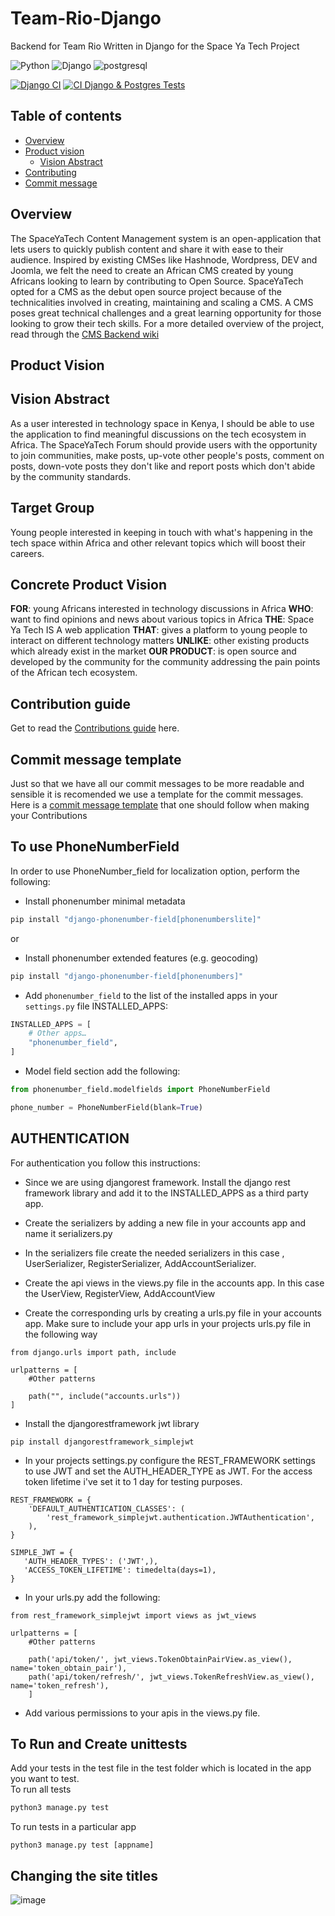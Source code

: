 # Team-Rio-Django

Backend for Team Rio Written in Django for the Space Ya Tech Project

![Python](https://img.shields.io/badge/Python-14354C?style=for-the-badge&logo=python&logoColor=white)
![Django](https://img.shields.io/badge/Django-092E20?style=for-the-badge&logo=django&logoColor=white)
![postgresql](https://img.shields.io/badge/PostgreSQL-316192?style=for-the-badge&logo=postgresql&logoColor=white)

[![Django CI](https://github.com/SpaceyaTech/Team-Rio-Django/actions/workflows/django.yml/badge.svg?event=push)](https://github.com/SpaceyaTech/Team-Rio-Django/actions/workflows/django.yml)
[![CI Django & Postgres Tests](https://github.com/JimmyTron/SpaceyaTech-Django-CMS/actions/workflows/django-postgres-ci.yml/badge.svg?branch=main)](https://github.com/JimmyTron/SpaceyaTech-Django-CMS/actions/workflows/django-postgres-ci.yml)
## Table of contents

- [Overview](#overview)
- [Product vision](#product-vision)
  - [Vision Abstract](#vision-abstract)
- [Contributing](#contribution-guide)
- [Commit message](#commit-message-template)

## Overview

The SpaceYaTech Content Management system is an open-application that lets users to quickly publish content and share it with ease to their audience. Inspired by existing CMSes like Hashnode, Wordpress, DEV and Joomla, we felt the need to create an African CMS created by young Africans looking to learn by contributing to Open Source. SpaceYaTech opted for a CMS as the debut open source project because of the technicalities involved in creating, maintaining and scaling a CMS. A CMS poses great technical challenges and a great learning opportunity for those looking to grow their tech skills.
For a more detailed overview of the project, read through the [CMS Backend wiki](https://github.com/SpaceyaTech/CMS-Backend-Repository/wiki)

## Product Vision

## Vision Abstract

As a user interested in technology space in Kenya, I should be able to use the application to find meaningful discussions on the tech ecosystem in Africa. The SpaceYaTech Forum should provide users with the opportunity to join communities, make posts, up-vote other people's posts, comment on posts, down-vote posts they don't like and report posts which don't abide by the community standards.

## Target Group

Young people interested in keeping in touch with what's happening in the tech space within Africa and other relevant topics which will boost their careers.

## Concrete Product Vision

**FOR**: young Africans interested in technology discussions in Africa
**WHO**: want to find opinions and news about various topics in Africa
**THE**: Space Ya Tech IS A web application
**THAT**: gives a platform to young people to interact on different technology matters
**UNLIKE**: other existing products which already exist in the market
**OUR PRODUCT**: is open source and developed by the community for the community addressing the pain points of the African tech ecosystem.

## Contribution guide

Get to read the [Contributions guide](https://github.com/SpaceyaTech/Team-Rio-Django/blob/main/contributions.md) here.

## Commit message template

Just so that we have all our commit messages to be more readable and sensible it is recomended we use a template for the commit messages. Here is a [commit message template](https://github.com/SpaceyaTech/Team-Rio-Django/wiki/Commit-Messages) that one should follow when making your Contributions

## To use PhoneNumberField

In order to use PhoneNumber_field for localization option, perform the following:

- Install phonenumber minimal metadata

```python
pip install "django-phonenumber-field[phonenumberslite]"
```

or

- Install phonenumber extended features (e.g. geocoding)

```python
pip install "django-phonenumber-field[phonenumbers]"
```

- Add `phonenumber_field` to the list of the installed apps in your `settings.py` file INSTALLED_APPS:

```python
INSTALLED_APPS = [
    # Other apps…
    "phonenumber_field",
]
```

- Model field section add the following:

```python
from phonenumber_field.modelfields import PhoneNumberField

phone_number = PhoneNumberField(blank=True)
```


## AUTHENTICATION

For authentication you follow this instructions:

- Since we are using djangorest framework. Install the django rest framework library and add it to the INSTALLED_APPS as a third party app.

- Create the serializers by adding a new file in your accounts app and name it serializers.py

- In the serializers file create the needed serializers in this case , UserSerializer, RegisterSerializer, AddAccountSerializer.

- Create the api views in the views.py file in the accounts app. In this case the UserView, RegisterView, AddAccountView

- Create the corresponding urls by creating a urls.py file in your accounts app. Make sure to include your app urls in your projects urls.py file in the following way

```
from django.urls import path, include

urlpatterns = [
    #Other patterns

    path("", include("accounts.urls"))
]
```

- Install the djangorestframework jwt library

```
pip install djangorestframework_simplejwt
```

- In your projects settings.py configure the REST_FRAMEWORK settings to use JWT and set the AUTH_HEADER_TYPE as JWT. For the access token lifetime i've set it to 1 day for testing purposes.

```
REST_FRAMEWORK = {
    'DEFAULT_AUTHENTICATION_CLASSES': (
        'rest_framework_simplejwt.authentication.JWTAuthentication',
    ),
}

SIMPLE_JWT = {
   'AUTH_HEADER_TYPES': ('JWT',),
   'ACCESS_TOKEN_LIFETIME': timedelta(days=1),
}

```

- In your urls.py add the following:

```
from rest_framework_simplejwt import views as jwt_views

urlpatterns = [
    #Other patterns

    path('api/token/', jwt_views.TokenObtainPairView.as_view(), name='token_obtain_pair'),
    path('api/token/refresh/', jwt_views.TokenRefreshView.as_view(), name='token_refresh'),
    ]

```

- Add various permissions to your apis in the views.py file.

## To Run and Create unittests

Add your tests in the test file in the test folder which is located in the app you want to test.  
To run all tests  
```python
python3 manage.py test
```
To run tests in a particular app
```
python3 manage.py test [appname]
```
## Changing the site titles
![image](https://user-images.githubusercontent.com/23496280/204856386-3105fb57-a020-47c7-a789-8943099f3e44.png)

